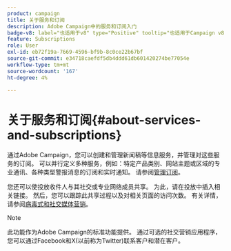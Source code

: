 ```yaml
---
product: campaign
title: 关于服务和订阅
description: Adobe Campaign中的服务和订阅入门
badge-v8: label="也适用于v8" type="Positive" tooltip="也适用于Campaign v8"
feature: Subscriptions
role: User
exl-id: eb72f19a-7669-4596-bf9b-8c0ce22b67bf
source-git-commit: e34718caefdf5db4ddd61db601420274be77054e
workflow-type: tm+mt
source-wordcount: '167'
ht-degree: 4%

---
```


# 关于服务和订阅{#about-services-and-subscriptions}

通过Adobe Campaign，您可以创建和管理新闻稿等信息服务，并管理对这些服务的订阅。 可以并行定义多种服务，例如：特定产品类别、网站主题或区域的专业通讯、各种类型警报消息的订阅和实时通知。 请参阅[管理订阅](managing-subscriptions.md)。

您还可以使投放收件人与其社交或专业网络成员共享。 为此，请在投放中插入相关链接。 然后，您可以跟踪此共享过程以及对相关页面的访问次数。 有关详情，请参阅[病毒式和社交媒体营销](viral-and-social-marketing.md)。

>[!NOTE]
>
>此功能作为Adobe Campaign的标准功能提供。 通过可选的社交营销应用程序，您可以通过Facebook和X(以前称为Twitter)联系客户和潜在客户。
